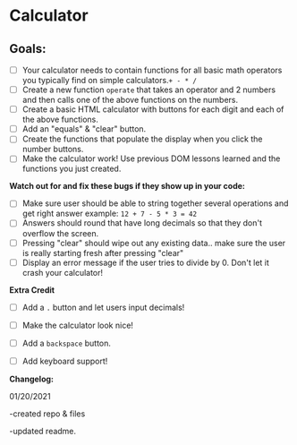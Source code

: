 # Calculator

## Goals:
- [ ] Your calculator needs to contain functions for all basic math operators you typically find on simple calculators.`+ - * /`
- [ ] Create a new function `operate` that takes an operator and 2 numbers and then calls one of the above functions on the numbers.
- [ ] Create a basic HTML calculator with buttons for each digit and each of the above functions.
- [ ] Add an "equals" & "clear" button.
- [ ] Create the functions that populate the display when you click the number buttons.
- [ ] Make the calculator work! Use previous DOM lessons learned and the functions you just created.

**Watch out for and fix these bugs if they show up in your code:**

- [ ] Make sure user should be able to string together several operations and get right answer example: `12 + 7 - 5 * 3 = 42`
- [ ] Answers should round that have long decimals so that they don't overflow the screen.
- [ ] Pressing "clear" should wipe out any existing data.. make sure the user is really starting fresh after pressing "clear"
- [ ] Display an error message if the user tries to divide by 0. Don't let it crash your calculator!

**Extra Credit**

- [ ] Add a ` . ` button and let users input decimals!
- [ ] Make the calculator look nice!
- [ ] Add a `backspace` button.
- [ ] Add keyboard support!


**Changelog:**

01/20/2021

-created repo & files

-updated readme.
